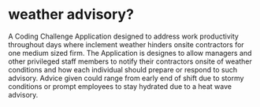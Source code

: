 # weather advisory?
A Coding Challenge Application designed to address work productivity throughout days where inclement weather hinders onsite contractors for one medium sized firm. The Application is designes to allow managers and other privileged staff members to notify their contractors onsite of weather conditions and how each individual should prepare or respond to such advisory. Advice given could range from early end of shift due to stormy conditions or prompt employees to stay hydrated due to a heat wave advisory.   
 

